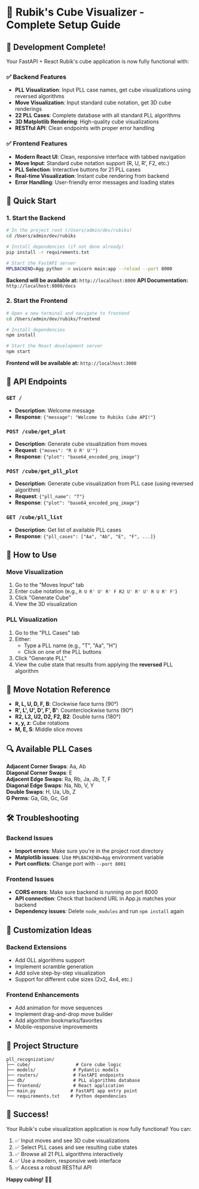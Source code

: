 # 🧩 Rubik's Cube Visualizer - Complete Setup Guide

## 🎉 Development Complete!

Your FastAPI + React Rubik's cube application is now fully functional with:

### ✅ Backend Features
- **PLL Visualization**: Input PLL case names, get cube visualizations using reversed algorithms
- **Move Visualization**: Input standard cube notation, get 3D cube renderings
- **22 PLL Cases**: Complete database with all standard PLL algorithms
- **3D Matplotlib Rendering**: High-quality cube visualizations
- **RESTful API**: Clean endpoints with proper error handling

### ✅ Frontend Features
- **Modern React UI**: Clean, responsive interface with tabbed navigation
- **Move Input**: Standard cube notation support (R, U, R', F2, etc.)
- **PLL Selection**: Interactive buttons for 21 PLL cases
- **Real-time Visualization**: Instant cube rendering from backend
- **Error Handling**: User-friendly error messages and loading states

## 🚀 Quick Start

### 1. Start the Backend
```bash
# In the project root (/Users/admin/dev/rubiks)
cd /Users/admin/dev/rubiks

# Install dependencies (if not done already)
pip install -r requirements.txt

# Start the FastAPI server
MPLBACKEND=Agg python -m uvicorn main:app --reload --port 8000
```

**Backend will be available at:** `http://localhost:8000`
**API Documentation:** `http://localhost:8000/docs`

### 2. Start the Frontend
```bash
# Open a new terminal and navigate to frontend
cd /Users/admin/dev/rubiks/frontend

# Install dependencies
npm install

# Start the React development server
npm start
```

**Frontend will be available at:** `http://localhost:3000`

## 🔧 API Endpoints

### `GET /`
- **Description**: Welcome message
- **Response**: `{"message": "Welcome to Rubiks Cube API!"}`

### `POST /cube/get_plot`
- **Description**: Generate cube visualization from moves
- **Request**: `{"moves": "R U R' U'"}`
- **Response**: `{"plot": "base64_encoded_png_image"}`

### `POST /cube/get_pll_plot`
- **Description**: Generate cube visualization from PLL case (using reversed algorithm)
- **Request**: `{"pll_name": "T"}`
- **Response**: `{"plot": "base64_encoded_png_image"}`

### `GET /cube/pll_list`
- **Description**: Get list of available PLL cases
- **Response**: `{"pll_cases": ["Aa", "Ab", "E", "F", ...]}`

## 🎯 How to Use

### Move Visualization
1. Go to the "Moves Input" tab
2. Enter cube notation (e.g., `R U R' U' R' F R2 U' R' U' R U R' F'`)
3. Click "Generate Cube"
4. View the 3D visualization

### PLL Visualization
1. Go to the "PLL Cases" tab
2. Either:
   - Type a PLL name (e.g., "T", "Aa", "H")
   - Click on one of the PLL buttons
3. Click "Generate PLL"
4. View the cube state that results from applying the **reversed** PLL algorithm

## 📝 Move Notation Reference

- **R, L, U, D, F, B**: Clockwise face turns (90°)
- **R', L', U', D', F', B'**: Counterclockwise turns (90°)
- **R2, L2, U2, D2, F2, B2**: Double turns (180°)
- **x, y, z**: Cube rotations
- **M, E, S**: Middle slice moves

## 🔍 Available PLL Cases

**Adjacent Corner Swaps**: Aa, Ab  
**Diagonal Corner Swaps**: E  
**Adjacent Edge Swaps**: Ra, Rb, Ja, Jb, T, F  
**Diagonal Edge Swaps**: Na, Nb, V, Y  
**Double Swaps**: H, Ua, Ub, Z  
**G Perms**: Ga, Gb, Gc, Gd  

## 🛠️ Troubleshooting

### Backend Issues
- **Import errors**: Make sure you're in the project root directory
- **Matplotlib issues**: Use `MPLBACKEND=Agg` environment variable
- **Port conflicts**: Change port with `--port 8001`

### Frontend Issues
- **CORS errors**: Make sure backend is running on port 8000
- **API connection**: Check that backend URL in App.js matches your backend
- **Dependency issues**: Delete `node_modules` and run `npm install` again

## 🎨 Customization Ideas

### Backend Extensions
- Add OLL algorithms support
- Implement scramble generation
- Add solve step-by-step visualization
- Support for different cube sizes (2x2, 4x4, etc.)

### Frontend Enhancements
- Add animation for move sequences
- Implement drag-and-drop move builder
- Add algorithm bookmarks/favorites
- Mobile-responsive improvements

## 📁 Project Structure
```
pll_recognization/
├── cube/                 # Core cube logic
├── models/              # Pydantic models
├── routers/             # FastAPI endpoints
├── db/                  # PLL algorithms database
├── frontend/            # React application
├── main.py             # FastAPI app entry point
└── requirements.txt    # Python dependencies
```

## 🎉 Success!

Your Rubik's cube visualization application is now fully functional! You can:

1. ✅ Input moves and see 3D cube visualizations
2. ✅ Select PLL cases and see resulting cube states
3. ✅ Browse all 21 PLL algorithms interactively
4. ✅ Use a modern, responsive web interface
5. ✅ Access a robust RESTful API

**Happy cubing!** 🧩✨
